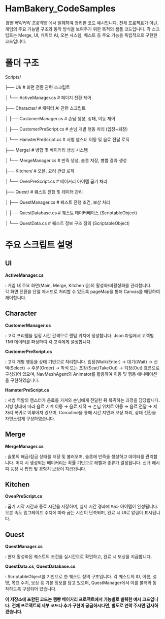 # HamBakery_CodeSamples

*햄빵 베이커리 프로젝트* 에서 발췌하여 정리한 코드 예시입니다.
전체 프로젝트가 아닌, 게임의 주요 기능별 구조와 동작 방식을 보여주기 위한 목적의 샘플 코드입니다.
각 스크립트는 Merge, UI, 캐릭터 AI, 오븐 시스템, 퀘스트 등 주요 기능을 독립적으로 구현한 코드입니다.

# 폴더 구조

Scripts/

├── UI/                        # 화면 전환 관련 스크립트

│   └── ActiveManager.cs       # 페이지 전환 제어


├── Character/                 # 캐릭터 AI 관련 스크립트

│   ├── CustomerManager.cs     # 손님 생성, 상태, 이동 제어

│   ├── CustomerPreScript.cs   # 손님 개별 행동 처리 (입장~퇴장)

│   └── HamsterPreScript.cs    # 서빙 햄스터 이동 및 음료 전달 로직


├── Merge/                     # 병합 및 베이커리 생성 시스템

│   └── MergeManager.cs        # 반죽 생성, 슬롯 저장, 병합 결과 생성


├── Kitchen/                   # 오븐, 요리 관련 로직

│   └── OvenPreScript.cs       # 베이커리 아이템 굽기 처리


├── Quest/                     # 퀘스트 진행 및 데이터 관리

│   ├── QuestManager.cs        # 퀘스트 진행 조건, 보상 처리

│   ├── QuestDatabase.cs       # 퀘스트 데이터베이스 (ScriptableObject)

│   └── QuestData.cs           # 퀘스트 정보 구조 정의 (ScriptableObject)



# 주요 스크립트 설명

## UI
 **ActiveManager.cs** 
 
 : 게임 내 주요 화면(Main, Merge, Kitchen 등)의 활성화/비활성화를 관리합니다.  
                       각 화면 전환을 단일 메서드로 처리할 수 있도록 pageMap을 통해 Canvas를 매핑하여 제어합니다.
                       
 
## Character
 **CustomerManager.cs** 
 
 : 고객 프리팹을 일정 시간 간격으로 랜덤 위치에 생성합니다. 
                         Json 파일에서 고객별 TMI 데이터를 파싱하여 각 고객에게 설정합니다.
                         
 **CustomerPreScript.cs** 
 
 : 고객 개별 행동을 상태 기반으로 처리합니다.
                           입장(Walk/Enter) → 대기(Wait) → 선택(Select) → 주문(Order) → 착석 또는 포장(Seat/TakeOut) → 퇴장(Out) 흐름으로 구성되어 있으며,
                           NavMeshAgent와 Animator를 활용하여 이동 및 행동 애니메이션을 구현하였습니다.
                           
 **HamsterPreScript.cs** 
 
 : 서빙 역할의 햄스터가 음료를 가져와 손님에게 전달한 뒤 복귀하는 과정을 담당합니다.
                          서빙 상태에 따라 음료 기계 이동 → 음료 제작 → 손님 위치로 이동 → 음료 전달 → 제자리 복귀로 이루어져 있으며,
                          Coroutine을 통해 시간 지연과 보상 처리, 상태 전환을 자연스럽게 구성하였습니다.

 
## Merge
 **MergeManager.cs** 
 
 : 슬롯의 해금/잠금 상태를 저장 및 불러오며, 슬롯에 반죽을 생성하고 데이터를 관리합니다.
                      머지 시 생성되는 베이커리는 확률 기반으로 레벨과 종류가 결정됩니다.
                      신규 레시피 등장 시 팝업 및 경험치 보상이 지급됩니다.


## Kitchen
 **OvenPreScript.cs** 
 
 : 굽기 시작 시간과 종료 시간을 저장하며, 실제 시간 경과에 따라 아이템이 완성됩니다.
                       오븐 속도 업그레이드 수치에 따라 굽는 시간이 단축되며, 완료 시 UI로 알림이 표시됩니다.


## Quest
 **QuestManager.cs** 
 
 : 현재 활성화된 퀘스트의 조건을 실시간으로 확인하고, 완료 시 보상을 지급합니다.
 
 **QuestData.cs**, **QuestDatabase.cs** 
 
 : ScriptableObject를 기반으로 한 퀘스트 정의 구조입니다.
                                         각 퀘스트의 ID, 이름, 설명, 목표 수치, 보상 등 기본 정보를 담고 있으며,
                                         QuestManager에서 이를 불러와 동작하도록 구성되어 있습니다.





**이 저장소에 포함된 코드는 햄빵 베이커리 프로젝트에서 기능별로 발췌한 예시 코드입니다.**
**전체 프로젝트의 세부 코드나 추가 구현이 궁금하시다면, 별도로 연락 주시면 감사하겠습니다.**
